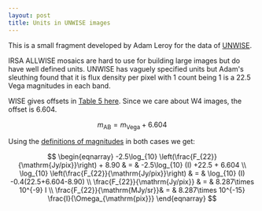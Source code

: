 ```yaml
---
layout: post
title: Units in UNWISE images
---
```


This is a small fragment developed by Adam Leroy for the data of [UNWISE](unwise.me).

IRSA ALLWISE mosaics are hard to use for building large images but do have well defined units.  UNWISE has vaguely specified units but Adam's sleuthing found that it is flux density per pixel with 1 count being 1 is a 22.5 Vega magnitudes in each band.  

WISE gives offsets in [Table 5 here](http://wise2.ipac.caltech.edu/docs/release/prelim/expsup/sec4_3g.html#WISEZMA).  Since we care about W4 images, the offset is 6.604.  

$$
m_{\mathrm{AB}} = m_{\mathrm{Vega}} + 6.604
$$

Using the [definitions of magnitudes](https://en.wikipedia.org/wiki/AB_magnitude) in both cases we get:

$$
\begin{eqnarray}
-2.5\log_{10} \left(\frac{F_{22}}{\mathrm{Jy/pix}}\right) + 8.90 & = & -2.5\log_{10} (I) +22.5 + 6.604 \\
\log_{10} \left(\frac{F_{22}}{\mathrm{Jy/pix}}\right) & = & \log_{10} (I) -0.4(22.5+6.604-8.90) \\
\frac{F_{22}}{\mathrm{Jy/pix}} & = & 8.287\times 10^{-9} I \\
\frac{F_{22}}{\mathrm{MJy/sr}}& = & 8.287\times 10^{-15} \frac{I}{\Omega_{\mathrm{pix}}}
\end{eqnarray}
$$


